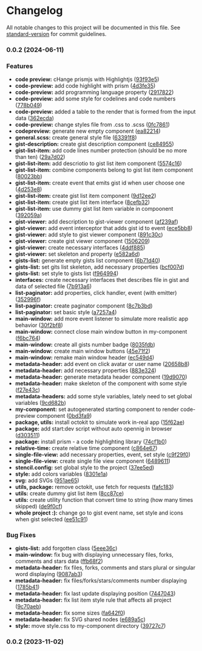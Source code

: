 # Changelog

All notable changes to this project will be documented in this file. See [standard-version](https://github.com/conventional-changelog/standard-version) for commit guidelines.

### 0.0.2 (2024-06-11)


### Features

* **code preview:** cHange prismjs with Highlightjs ([93f93e5](https://github.com/ionic-team/stencil-component-starter/commit/93f93e546ee3644790ec61ac4e95d6b0199ab773))
* **code-preview:** add code highlight with prism ([4d3fe35](https://github.com/ionic-team/stencil-component-starter/commit/4d3fe35a9d31c5b1a5d9b31f875cb39c6020c9bd))
* **code-preview:** add programming language property ([2917822](https://github.com/ionic-team/stencil-component-starter/commit/29178227bc986365812619dcbcfbc5a4e218749d))
* **code-preview:** add some style for codelines and code numbers ([778b049](https://github.com/ionic-team/stencil-component-starter/commit/778b049ca32bf83f39abc7931e6f1a41f341f942))
* **code-preview:** added a table to the render that is formed from the input data ([362ecda](https://github.com/ionic-team/stencil-component-starter/commit/362ecdaf5f212bc0988c7b65a2ef8e9669d92200))
* **code-preview:** change styles file from .css to .scss ([0fc7861](https://github.com/ionic-team/stencil-component-starter/commit/0fc7861be427382bf32bd3f75ef7f83b9cf9c170))
* **codepreview:** generate new empty component ([ea82214](https://github.com/ionic-team/stencil-component-starter/commit/ea822142bc71c7dce75b1a6c10b2570228d9e9c2))
* **general.scss:** create general style file ([63391f8](https://github.com/ionic-team/stencil-component-starter/commit/63391f87181c2a0b3e96983de4d0dca64a21b1ae))
* **gist-description:** create gist description component ([ce84955](https://github.com/ionic-team/stencil-component-starter/commit/ce8495595c97a7b6d1bbd2e41faf686c49d2e5f2))
* **gist-list-item:** add code lines number protection (should be no more than ten) ([29a7d02](https://github.com/ionic-team/stencil-component-starter/commit/29a7d024ee20b15ab758c11133479860c1906776))
* **gist-list-item:** add descriotio to gist list item component ([5574c16](https://github.com/ionic-team/stencil-component-starter/commit/5574c16fe38e68a0cac561f9379b51f6d99aa5d3))
* **gist-list-item:** combine components belong to gist list item component ([80023bb](https://github.com/ionic-team/stencil-component-starter/commit/80023bbef2d150ff8b830534b0f2d6f0078549ce))
* **gist-list-item:** create event that emits gist id when user choose one ([4d253e8](https://github.com/ionic-team/stencil-component-starter/commit/4d253e878d9c451938c987291fe2fd63d5f134ec))
* **gist-list-item:** create gist list item component ([9d12ee2](https://github.com/ionic-team/stencil-component-starter/commit/9d12ee25d075c159a47d4696ad11aae50b32bca8))
* **gist-list-item:** create gist list item interface ([8cefb32](https://github.com/ionic-team/stencil-component-starter/commit/8cefb329bb50f9321e8d12641109f083fa9fd453))
* **gist-list-item:** use dummy gist list item variable in compoonent ([392059a](https://github.com/ionic-team/stencil-component-starter/commit/392059ab5ef9dfd85d6905d27dfd0adfcb71be2f))
* **gist-viewer:** add description to gist-viewer component ([af239af](https://github.com/ionic-team/stencil-component-starter/commit/af239af978c6d92a03d62b36f7cffdcb0fb05f2d))
* **gist-viewer:** add event interceptor that adds gist id to event ([ece5bb8](https://github.com/ionic-team/stencil-component-starter/commit/ece5bb821b4b2608ff64402ef12aa99eb9db7358))
* **gist-viewer:** add style to gist viewer component ([891c30c](https://github.com/ionic-team/stencil-component-starter/commit/891c30c288e5e78efccdd8b126c153561f908fb5))
* **gist-viewer:** create gist viewer component ([1506209](https://github.com/ionic-team/stencil-component-starter/commit/150620982a158ba3092ed69e22bc1416f60c16de))
* **gist-viewer:** create necessary interfaces ([4ddf885](https://github.com/ionic-team/stencil-component-starter/commit/4ddf885a17153dfe64d5b197777eebb9cd4add04))
* **gist-viewer:** set skeleton and property ([e582a6d](https://github.com/ionic-team/stencil-component-starter/commit/e582a6df867b106ca6c0581ff72ae79549207dcc))
* **gists-list:** generate empty gists list component ([6b71d40](https://github.com/ionic-team/stencil-component-starter/commit/6b71d40e52461f435531f7f9dfcb134853d0bbec))
* **gists-list:** set gits list skeleton, add necessary properties ([bcf007d](https://github.com/ionic-team/stencil-component-starter/commit/bcf007df4642dba5cc9a8340c9bfed736807213b))
* **gists-list:** set style to gists list ([f964994](https://github.com/ionic-team/stencil-component-starter/commit/f9649941cf558c4033aec347fc0f21225e643c3a))
* **interfaces:** create necessary interfaces thet describes file in gist and data of selected file ([7b913a6](https://github.com/ionic-team/stencil-component-starter/commit/7b913a6af0dff0a2c349e5b3f5e7ca096bbbf1ac))
* **list-paginator:** add properties, click handler, event (with emitter) ([352996f](https://github.com/ionic-team/stencil-component-starter/commit/352996f0c1fc819dbcbdadacf7727635b8a01859))
* **list-paginator:** create paginator component ([8c7b3bd](https://github.com/ionic-team/stencil-component-starter/commit/8c7b3bd03458f5d62d6e78c3a23a42306c400d50))
* **list-paginator:** set basic style ([a7257a4](https://github.com/ionic-team/stencil-component-starter/commit/a7257a48ecfcf07066c39441930656b77107c4d2))
* **main-window:** add more event listener to simulate more realistic app behavior ([30f2bf8](https://github.com/ionic-team/stencil-component-starter/commit/30f2bf8633cd676f56acf48090a81ce6964c15fc))
* **main-window:** connect close main window button in my-component ([f6bc764](https://github.com/ionic-team/stencil-component-starter/commit/f6bc76426a9a7bd4ddd8caef2e01ab62abcb6cc5))
* **main-window:** create all gists number badge ([8035fdb](https://github.com/ionic-team/stencil-component-starter/commit/8035fdbcd9cdce000e4e45cbae61764824bd9d83))
* **main-window:** create main window buttons ([45e71f2](https://github.com/ionic-team/stencil-component-starter/commit/45e71f26518e1832693f6652bb5b9541e2c5ac9d))
* **main-window:** remake main window header ([ec549d4](https://github.com/ionic-team/stencil-component-starter/commit/ec549d40043b4f46de180b86e8af19793f361053))
* **metadata-header:** add event on click avatar or user name ([20658b8](https://github.com/ionic-team/stencil-component-starter/commit/20658b87c68ec1152c44dcd2ac967c8ffad8547c))
* **metadata-header:** add necessary properties ([883e324](https://github.com/ionic-team/stencil-component-starter/commit/883e324b7572aebb17b51f3afd94cb13b71a0f94))
* **metadata-header:** generate metadata header component ([19d9070](https://github.com/ionic-team/stencil-component-starter/commit/19d9070a8ca78d254e15095f04b36e805fdbddeb))
* **metadata-header:** make skeleton of the component with some style ([f27e43c](https://github.com/ionic-team/stencil-component-starter/commit/f27e43ccfbf2dbda20df96fcee59b4497b8626c1))
* **metadata-headers:** add some style variables, lately need to set global variables ([9cd682b](https://github.com/ionic-team/stencil-component-starter/commit/9cd682b92ba7a5779ddbb650152288d66d2d6b52))
* **my-component:** set autogenerated starting component to render code-preview component ([0bd3fa9](https://github.com/ionic-team/stencil-component-starter/commit/0bd3fa91e1ac25f10e00f3de9f67c45cddf710c0))
* **package, utils:** install octokit to simulate work in-real app ([15f62ae](https://github.com/ionic-team/stencil-component-starter/commit/15f62ae5e7ef1b72621cec00d49a3ec378999fcd))
* **package:** add start:dev script without auto opennig in browser ([d303511](https://github.com/ionic-team/stencil-component-starter/commit/d3035111e7985a4469842ea166bd8097f95df0cd))
* **package:** install prism - a  code highlighting library ([74cf1b0](https://github.com/ionic-team/stencil-component-starter/commit/74cf1b09a80a6476d62b0d54b32d03d97a49d45a))
* **relative-time:** create relative time component ([c864e67](https://github.com/ionic-team/stencil-component-starter/commit/c864e67bcdfad101070f0155860f8b3b42048f84))
* **single-file-view:** add necessary properties, event, set style ([c9f29f0](https://github.com/ionic-team/stencil-component-starter/commit/c9f29f0c79c52342e768fd1e51683d2edf191739))
* **single-file-view:** create single file view component ([6489611](https://github.com/ionic-team/stencil-component-starter/commit/64896111a7f69486dba15795d5cee5d2e31bb73a))
* **stencil.config:** set global style to the project ([37ee5ed](https://github.com/ionic-team/stencil-component-starter/commit/37ee5edc8df9b143c16d2371498a474c235ca88f))
* **style:** add colors variables ([8301e1a](https://github.com/ionic-team/stencil-component-starter/commit/8301e1af3843ab4a61dde06e70af39abbabff810))
* **svg:** add SVGs ([951ae65](https://github.com/ionic-team/stencil-component-starter/commit/951ae6534d0c3f3f098c55b96a0b08ba9a5ec24e))
* **utils, package:** remove octokit, use fetch for requests ([fafc183](https://github.com/ionic-team/stencil-component-starter/commit/fafc183beca2d721f89e5ee2bec047a2fbdee7d8))
* **utils:** create dummy gist list item ([8cc87ce](https://github.com/ionic-team/stencil-component-starter/commit/8cc87ce48076086338a0660a06dc5b3149408fd9))
* **utils:** create utility function that convert time to string (how many times skipped) ([de9f0cf](https://github.com/ionic-team/stencil-component-starter/commit/de9f0cf7657642f2e8ea717f15b8b58a4c44253c))
* **whole project :):** change go to gist event name, set style and icons when gist selected ([ee51c91](https://github.com/ionic-team/stencil-component-starter/commit/ee51c919bcf7be8447b1cdbf6b8eb6b6ada1ced3))


### Bug Fixes

* **gists-list:** add forgotten class ([5eee36c](https://github.com/ionic-team/stencil-component-starter/commit/5eee36c89188dd6dac0fd2f76dc7a19e097ff836))
* **main-window:** fix bug with displaying unnecessary files, forks, comments and stars data ([ffb68f2](https://github.com/ionic-team/stencil-component-starter/commit/ffb68f2bc9dac110447e4e91ac1024d580aaba4b))
* **metadata-header:** fix files, forks, comments and stars plural or singular word displaying ([9087ab3](https://github.com/ionic-team/stencil-component-starter/commit/9087ab3f0408f63fd2ca5c16eb318d448a813201))
* **metadata-header:** fix files/forks/stars/comments number displaying ([1785b41](https://github.com/ionic-team/stencil-component-starter/commit/1785b413c5f794b19f92a6f6d57b7467ab06c9e9))
* **metadata-header:** fix last update displaying position ([7447043](https://github.com/ionic-team/stencil-component-starter/commit/74470435d647434f762a75660f8801d7085df336))
* **metadata-header:** fix list item style rule that affects all project ([9c70aeb](https://github.com/ionic-team/stencil-component-starter/commit/9c70aebc725b005ce29cfd442aaae3bc1b07b3b5))
* **metadata-header:** fix some sizes ([fa642f0](https://github.com/ionic-team/stencil-component-starter/commit/fa642f0d2083365c3c27c00a1cfcc792da034541))
* **metadata-header:** fix SVG shared nodes ([e689a5c](https://github.com/ionic-team/stencil-component-starter/commit/e689a5cd3021de9a0a5a93bcc06c988bbb33c48c))
* **style:** move style.css to my-component directory ([39727c7](https://github.com/ionic-team/stencil-component-starter/commit/39727c7bd464e677b904a037670d1e67fb69fbdd))

### 0.0.2 (2023-11-02)
